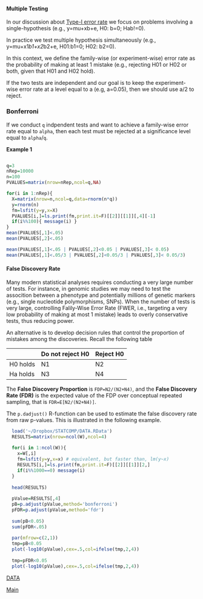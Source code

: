####  Multiple Testing

In our discussion about [Type-I error rate]() we focus on problems involving a single-hypothesis (e.g., y=mu+xb+e, H0: b=0; Hab!=0).

In practice we test multiple hypothesis simultaneously (e.g., y=mu+x1*b1+x2*b2+e, H01:b1=0; H02: b2=0).

In this context, we define the family-wise (or experiment-wise) error rate as the probability of making at least 1 mistake (e.g., rejecting
H01 or H02 or both, given that H01 and H02 hold).

If the two tests are independent and our goal is to keep the experiment-wise error rate at a level equal to a (e.g, a=0.05), then we should
use a/2 to reject. 

### Bonferroni 

If we conduct `q` indpendent tests and want to achieve a family-wise error rate equal to `alpha`, then each test
must be rejected at a significance level equal to `alpha`/`q`.

**Example 1**

```r

q=3
nRep=10000
n=100
PVALUES=matrix(nrow=nRep,ncol=q,NA)

for(i in 1:nRep){
  X=matrix(nrow=n,ncol=q,data=rnorm(n*q))
  y=rnorm(n)
  fm=lsfit(y=y,x=X)
  PVALUES[i,]=ls.print(fm,print.it=F)[[2]][[1]][,4][-1]
  if(i%%100){ message(i) }
}
mean(PVALUES[,1]<.05)
mean(PVALUES[,2]<.05)

mean(PVALUES[,1]<.05 | PVALUES[,2]<0.05 | PVALUES[,3]< 0.05)
mean(PVALUES[,1]<.05/3 | PVALUES[,2]<0.05/3 | PVALUES[,3]< 0.05/3)

```
#### False Discovery Rate

Many modern statistical analyses requires conducting a very large number of tests. For instance, in genomic studies we may need to test the assocition between a phenotype and potentially millions of genetic markers (e.g., single nucleotide polymorphisms, SNPs). When the number of tests is very large, controlling Falily-Wise Error Rate (FWER, i.e., targeting a very low probability of making at most 1 mistake) leads to overly conservative tests, thus reducing power.

An alternative is to develop decision rules that control the proportion of mistakes among the discoveries. Recall the following table



|           | Do not reject H0  | Reject H0          |
|-----------|-------------------|---------------------|
| H0 holds  | N1 | N2 |
| Ha holds  | N3 | N4  |


The **False Discovery Proportion** is `FDP=N2/(N2+N4)`, and the **False Discovery Rate (FDR)** is the expected value of the FDP over conceptual repeated sampling, that is `FDR=E[N2/(N2+N4)]`.

The  `p.dadjust()` R-function can be used to estimate the false discovery rate from raw p-values. This is illustrated in the following example.

```r
  load('~/Dropbox/STATCOMP/DATA.RData')
  RESULTS=matrix(nrow=ncol(W),ncol=4)
  
  for(i in 1:ncol(W)){
    x=W[,i]
    fm=lsfit(y=y,x=x) # equivalent, but faster than, lm(y~x)
    RESULTS[i,]=ls.print(fm,print.it=F)[[2]][[1]][2,] 
    if(i%%1000==0) message(i)
  }
  
  head(RESULTS)
  
  pValue=RESULTS[,4]
  pB=p.adjust(pValue,method='bonferroni')
  pFDR=p.adjust(pValue,method='fdr')
  
  sum(pB<0.05)
  sum(pFDR<.05)
  
  par(mfrow=c(2,1))
  tmp=pB<0.05
  plot(-log10(pValue),cex=.5,col=ifelse(tmp,2,4))
  
  tmp=pFDR<0.05
  plot(-log10(pValue),cex=.5,col=ifelse(tmp,2,4)) 
```



[DATA](https://www.dropbox.com/s/kf7r72wvqria3r1/DATA.RData?dl=0)


[Main](https://github.com/gdlc/STAT_COMP/blob/master/README.md)
